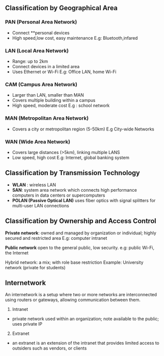 ## Classification by Geographical Area
### PAN (Personal Area Network)
- Connect **personal devices
- High speed,low cost, easy maintenance
E.g: Bluetooth,infared
### LAN (Local Area Network)
- Range: up to 2km
- Connect devices in a limited area
- Uses Ethernet or Wi-Fi
E.g: Office LAN, home Wi-Fi
### CAM (Campus Area Network)
- Larger than LAN, smaller than MAN
- Covers multiple building within a campus
- High speed, moderate cost
E.g : school network
### MAN (Metropolitan Area Network)
- Covers a city or metropolitan region (5-50km)
E.g City-wide Networks


### WAN (Wide Area Network)
- Covers large distances (>5km), linking multiple LANS
- Low speed, high cost
E.g: Internet, global banking system

## Classification by Transmission Technology
- **WLAN** : wireless LAN
- **SAN**: system area network which connects high performance computers in data centers or supercomputers
- **POLAN (Passive Optical LAN)** uses fiber optics with signal splitters for multi-user LAN connections

## Classification by Ownership and Access Control
**Private network**: owned and managed by organization or individual; highly secured and restricted area
E.g: computer intranet

**Public network** open to the general public, low security. e.g: public Wi-Fi, the Internet

Hybrid network: a mix; with role base restriction
Example: University network (private for students)


## Internetwork
An internetwork is a setup where two or more networks are interconnected using routers or gateways, allowing communication between them.

1. Intranet
- private network used within an organization; note available to the public; uses private IP
2. Extranet
- an extranet is an extension of the intranet that provides limited access to outsiders such as vendors, or clients









